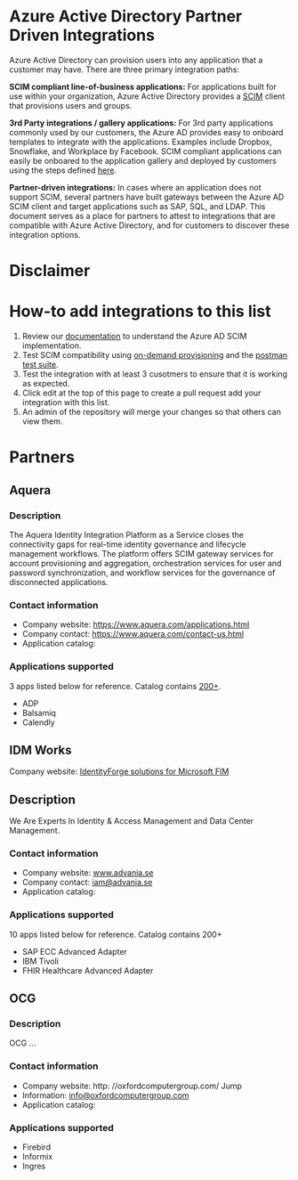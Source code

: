 # Azure Active Directory Partner Driven Integrations

Azure Active Directory can provision users into any application that a customer may have. There are three primary integration paths:

**SCIM compliant line-of-business applications:**
For applications built for use within your organization, Azure Active Directory provides a [SCIM](https://aka.ms/scimoverview) client that provisions users and groups.

**3rd Party integrations / gallery applications:**
 For 3rd party applications commonly used by our customers, the Azure AD provides easy to onboard templates to integrate with the applications. Examples include Dropbox, Snowflake, and Workplace by Facebook. SCIM compliant applications can easily be onboared to the application gallery and deployed by customers using the steps defined [here](https://docs.microsoft.com/azure/active-directory/azuread-dev/howto-app-gallery-listing). 

**Partner-driven integrations:**
In cases where an application does not support SCIM, several partners have built gateways between the Azure AD SCIM client and target applications such as SAP, SQL, and LDAP. This document serves as a place for partners to attest to integrations that are compatible with Azure Active Directory, and for customers to discover these integration options.  

# Disclaimer
<Legal text>
  
# How-to add integrations to this list

1. Review our [documentation](https://docs.microsoft.com/azure/active-directory/app-provisioning/use-scim-to-provision-users-and-groups) to understand the Azure AD SCIM implementation.
2. Test SCIM compatibility using [on-demand provisioning](https://docs.microsoft.com/azure/active-directory/app-provisioning/provision-on-demand) and the [postman test suite](https://github.com/AzureAD/SCIMReferenceCode/wiki/Test-Your-SCIM-Endpoint).
3. Test the integration with at least 3 cusotmers to ensure that it is working as expected.
4. Click edit at the top of this page to create a pull request add your integration with this list.
5. An admin of the repository will merge your changes so that others can view them.

# Partners
## Aquera
### Description
The Aquera Identity Integration Platform as a Service closes the connectivity gaps for real-time identity governance and lifecycle management workflows. The platform offers SCIM gateway services for account provisioning and aggregation, orchestration services for user and password synchronization, and workflow services for the governance of disconnected applications.
### Contact information
* Company website: https://www.aquera.com/applications.html
* Company contact: https://www.aquera.com/contact-us.html
* Application catalog: 

### Applications supported
3 apps listed below for reference. Catalog contains [200+](https://www.aquera.com/applications.html).
* ADP
* Balsamiq
* Calendly

## IDM Works
Company website: [IdentityForge solutions for Microsoft FIM](http://identityforge.com/index.php/solutions/iamsolutions/solutions-for-fim-2010)

## Description
We Are Experts In Identity & Access Management and Data Center Management.

### Contact information
* Company website: www.advania.se
* Company contact: iam@advania.se
* Application catalog: 

### Applications supported
10 apps listed below for reference. Catalog contains 200+ 
* SAP ECC Advanced Adapter
* IBM Tivoli
* FHIR Healthcare Advanced Adapter


## OCG
### Description
OCG ...

### Contact information
* Company website: http: //oxfordcomputergroup.com/ Jump
* Information: info@oxfordcomputergroup.com
* Application catalog: 

### Applications supported

* Firebird 
* Informix
* Ingres 


